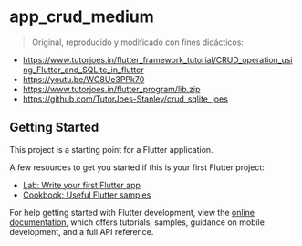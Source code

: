 # app_crud_medium

> Original, reproducido y modificado con fines didácticos:
* https://www.tutorjoes.in/flutter_framework_tutorial/CRUD_operation_using_Flutter_and_SQLite_in_flutter
* https://youtu.be/WC8Ue3PPk70
* https://www.tutorjoes.in/flutter_program/lib.zip
* https://github.com/TutorJoes-Stanley/crud_sqlite_joes


## Getting Started

This project is a starting point for a Flutter application.

A few resources to get you started if this is your first Flutter project:

- [Lab: Write your first Flutter app](https://docs.flutter.dev/get-started/codelab)
- [Cookbook: Useful Flutter samples](https://docs.flutter.dev/cookbook)

For help getting started with Flutter development, view the
[online documentation](https://docs.flutter.dev/), which offers tutorials,
samples, guidance on mobile development, and a full API reference.
